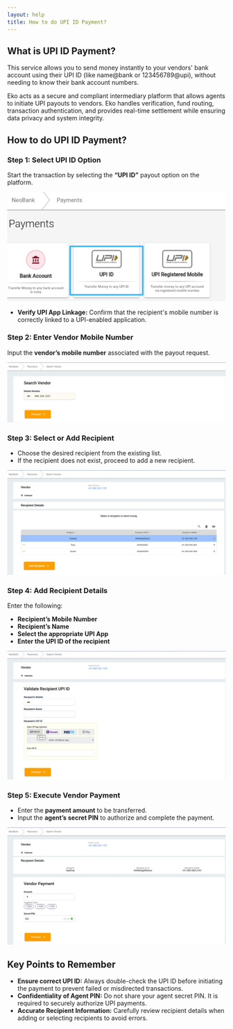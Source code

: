 ```yaml
---
layout: help
title: How to do UPI ID Payment?
---
```

## What is UPI ID Payment?

This service allows you to send money instantly to your vendors' bank account using their UPI ID (like name@bank or 123456789@upi), without needing to know their bank account numbers.

Eko acts as a secure and compliant intermediary platform that allows agents to initiate UPI payouts to vendors. Eko handles verification, fund routing, transaction authentication, and provides real-time settlement while ensuring data privacy and system integrity.

## How to do UPI ID Payment?

### Step 1: Select UPI ID Option  
Start the transaction by selecting the **“UPI ID”** payout option on the platform.

![UPI VPA Option ](../images/help/upi-vpa-and-upi-mobile-payout-sop/image1.jpeg)
- **Verify UPI App Linkage:** Confirm that the recipient's mobile number is correctly linked to a UPI-enabled application.

### Step 2: Enter Vendor Mobile Number  
Input the **vendor’s mobile number** associated with the payout request.

![Vendor Mobile Number](../images/help/upi-vpa-and-upi-mobile-payout-sop/image2.jpeg)

### Step 3: Select or Add Recipient  
- Choose the desired recipient from the existing list.  
- If the recipient does not exist, proceed to add a new recipient.

![Choosing Recipient for Payout](../images/help/upi-vpa-and-upi-mobile-payout-sop/image3.jpeg)

### Step 4: Add Recipient Details  
Enter the following:  

- **Recipient’s Mobile Number**  
- **Recipient’s Name**  
- **Select the appropriate UPI App**  
- **Enter the UPI ID of the recipient**

![Entering Details for Adding Recipient](../images/help/upi-vpa-and-upi-mobile-payout-sop/image4.jpeg)

### Step 5: Execute Vendor Payment  
- Enter the **payment amount** to be transferred.  
- Input the **agent’s secret PIN** to authorize and complete the payment.

![Payment Amount and Secret Pin Entry](../images/help/upi-vpa-and-upi-mobile-payout-sop/image5.jpeg)

## Key Points to Remember

- **Ensure correct UPI ID:** Always double-check the UPI ID before initiating the payment to prevent failed or misdirected transactions.
- **Confidentiality of Agent PIN:** Do not share your agent secret PIN. It is required to securely authorize UPI payments.
- **Accurate Recipient Information:** Carefully review recipient details when adding or selecting recipients to avoid errors.